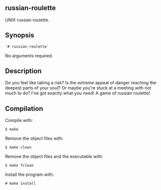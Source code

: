 ## russian-roulette
UNIX russian roulette.


## Synopsis

    `# russian-roulette`

No arguments required.

## Description

Do you feel like taking a risk? Is the extreme appeal of danger reaching the deepest parts of your soul? Or maybe you're stuck at a meeting with not much to do? I've got exactly what you need! A game of russian roulette!

## Compilation

Compile with:

    $ make

Remove the object files with:

    $ make clean

Remove the object files and the executable with:

    $ make fclean

Install the program with:

    # make install
